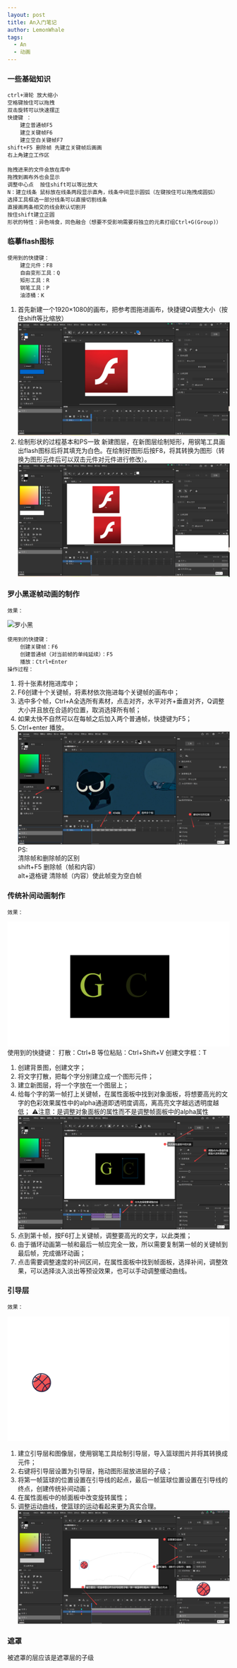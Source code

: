 ```yaml
---
layout: post
title: An入门笔记
author: LemonWhale
tags:
  - An
  - 动画
---
```

### 一些基础知识
	ctrl+滑轮 放大缩小   
	空格键按住可以拖拽    
	双击旋转可以快速摆正    
	快捷键 ： 
		建立普通帧F5  
		建立关键帧F6  
		建立空白关键帧F7   
	shift+F5 删除帧 先建立关键帧后画画    
	右上角建立工作区    
	
	拖拽进来的文件会放在库中    
	拖拽到画布外也会显示    
	调整中心点  按住shift可以等比放大     
	N：建立线条 鼠标放在线条两段显示直角，线条中间显示圆弧（左键按住可以拖拽成圆弧）
	选择工具框选一部分线条可以直接切割线条   
	直接画两条相交的线会默认切割开   
	按住shift建立正圆   
	形状的特性：异色啃食，同色融合（想要不受影响需要将独立的元素打组Ctrl+G(Group)）   

### 临摹flash图标
	使用到的快捷键：  
		建立元件：F8 
		自由变形工具：Q   
		矩形工具：R   
		钢笔工具：P    
		油漆桶：K 
1. 首先新建一个1920×1080的画布，把参考图拖进画布，快捷键Q调整大小（按住shift等比缩放）
![flash参考图](/attachment/An学习/flash参考图.png)
2. 绘制形状的过程基本和PS一致
	新建图层，在新图层绘制矩形，用钢笔工具画出flash图标后将其填充为白色。在绘制好图形后按F8，将其转换为图形（转换为图形元件后可以双击元件对元件进行修改）。  
![flash绘制](/attachment/An学习/flash绘制.png)

### 罗小黑逐帧动画的制作
	效果：
![罗小黑](/attachment/An学习/罗小黑.gif)
    
	使用到的快捷键：   
		创建关键帧：F6   
		创建普通帧（对当前帧的单纯延续）：F5    
		播放：Ctrl+Enter   
	操作过程：    
1. 将十张素材拖进库中；   
2. F6创建十个关键帧，将素材依次拖进每个关键帧的画布中；   
3. 选中多个帧，Ctrl+A全选所有素材，点击对齐，水平对齐+垂直对齐，Q调整大小并且放在合适的位置，取消选择所有帧；   
4. 如果太快不自然可以在每帧之后加入两个普通帧，快捷键为F5；   
5. Ctrl+enter 播放。
![逐帧动画流程示意](/attachment/An学习/逐帧动画流程.png)
	PS:   
	清除帧和删除帧的区别   
		shift+F5 删除帧（帧和内容）    
		alt+退格键 清除帧（内容）使此帧变为空白帧       
### 传统补间动画制作
	效果：
![补间动画](/attachment/An学习/补间动画.gif)
	使用到的快捷键：
		打散：Ctrl+B
		等位粘贴：Ctrl+Shift+V
		创建文字框：T
1. 创建背景图，创建文字；
2. 将文字打散，把每个字分别建立成一个图形元件；
3. 建立新图层，将一个字放在一个图层上；
4. 给每个字的第一帧打上关键帧，在属性面板中找到对象面板，将想要高光的文字的色彩效果属性中的alpha通道即透明度调高，离高亮文字越远透明度越低；
   ⚠注意：是调整对象面板的属性而不是调整帧面板中的alpha属性   
![属性—对象](/attachment/An学习/属性面板_对象.png)
1. 点到第十帧，按F6打上关键帧，调整要高光的文字，以此类推；
2. 由于循环动画第一帧和最后一帧应完全一致，所以需要复制第一帧的关键帧到最后帧，完成循环动画；
3. 点击需要调整速度的补间区间，在属性面板中找到帧面板，选择补间，调整效果，可以选择淡入淡出等预设效果，也可以手动调整缓动曲线。   
### 引导层
	效果：   
![basketball](/attachment/An学习/篮球.gif)
1. 建立引导层和图像层，使用钢笔工具绘制引导层，导入篮球图片并将其转换成元件；        
2. 右键将引导层设置为引导层，拖动图形层放进层的子级；     
3. 将第一帧篮球的位置设置在引导线的起点，最后一帧篮球位置设置在引导线的终点，创建传统补间动画；   
4. 在属性面板中的帧面板中改变旋转属性；   
5. 调整运动曲线，使篮球的运动看起来更为真实合理。   
![篮球](/attachment/An学习/引导层的建立.png)
### 遮罩
被遮罩的层应该是遮罩层的子级   